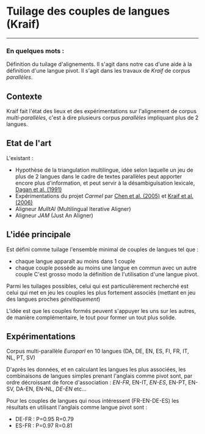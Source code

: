 # Tuilage des couples de langues (Kraif)
---------

### En quelques mots : 
Définition du tuilage d'alignements. Il s'agit dans notre cas d'une aide à la définition d'une langue pivot. Il s'agit dans les travaux de _Kraif_ de corpus *parallèles*.


## Contexte
Kraif fait l'état des lieux et des expérimentations sur l'alignement de corpus _multi-parallèles_, c'est à dire plusieurs corpus *parallèles* impliquant plus de 2 langues.


## Etat de l'art 
L'existant :
* Hypothèse de la triangulation multilingue, idée selon laquelle un jeu de plus de 2 langues dans le cadre de textes parallèles peut apporter encore plus d'information, et peut servir à la désambiguïsation lexicale, [Dagan et al. (1991)](http://u.cs.biu.ac.il/~dagan/publications/TwoLanguages_P91-1017.pdf)
* Expérimentations du projet _Carmel_ par [Chen et al. (2005)](http://www.atala.org/taln_archives/TALN/TALN-2005/taln-2005-court-006.pdf) et [Kraif et al. (2006)]()
* Aligneur _MulItAl_ (Multilingual Iterative Aligner)
* Aligneur _JAM_ (Just An Aligner)


## L'idée principale
Est défini comme tuilage l'ensemble minimal de couples de langues tel que :
* chaque langue apparaît au moins dans 1 couple
* chaque couple possède au moins une langue en commun avec un autre couple
C'est grosso modo la définition de l'utilisation d'une langue pivot.

Parmi les tuilages possibles, celui qui est particulièrement recherché est celui qui met en jeu les couples les plus fortement associés (mettant en jeu des langues proches _génétiquement_)

L'idée est que les couples formés peuvent s'appuyer les uns sur les autres, de manière complémentaire, le tout pour former un tout plus solide.


## Expérimentations
Corpus multi-parallèle _Europarl_ en 10 langues (DA, DE, EN, ES, FI, FR, IT, NL, PT, SV)

D'après les données, et en calculant les langues les plus associées, les combinaisons de langues simples prenant l'anglais comme pivot sont, par ordre décroissant de force d'association : *EN-FR*, EN-IT, *EN-ES*, EN-PT, EN-SV, DA-EN, EN-NL, *DE-EN* etc...

Pour les couples de langues qui nous intéressent (FR-EN-DE-ES) les résultats en utilisant l'anglais comme langue pivot sont :
* DE-FR : P=0.95 R=0.79
* ES-FR : P=0.97 R=0.81
